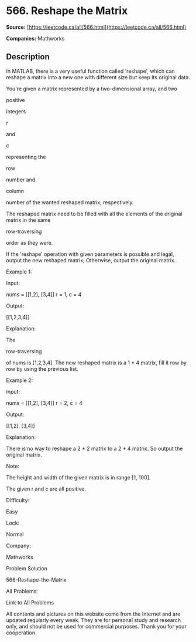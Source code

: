 # 566. Reshape the Matrix

**Source:** [https://leetcode.ca/all/566.html](https://leetcode.ca/all/566.html)

**Companies:** Mathworks

## Description

In MATLAB, there is a very useful function called 'reshape', which can reshape a matrix into
        a new one with different size but keep its original data.

You're given a matrix represented by a two-dimensional array, and two

positive

integers

r

and

c

representing the

row

number and

column

number
        of the wanted reshaped matrix, respectively.

The reshaped matrix need to be filled with all the elements of the original matrix in the
        same

row-traversing

order as they were.

If the 'reshape' operation with given parameters is possible and legal, output the new
        reshaped matrix; Otherwise, output the original matrix.

Example 1:

Input:

nums =
[[1,2],
 [3,4]]
r = 1, c = 4

Output:

[[1,2,3,4]]

Explanation:

The

row-traversing

of nums is [1,2,3,4]. The new reshaped matrix is a 1 * 4 matrix, fill it row by row by using the previous list.

Example 2:

Input:

nums =
[[1,2],
 [3,4]]
r = 2, c = 4

Output:

[[1,2],
 [3,4]]

Explanation:

There is no way to reshape a 2 * 2 matrix to a 2 * 4 matrix. So output the original matrix.

Note:

The height and width of the given matrix is in range [1, 100].

The given r and c are all positive.

Difficulty:

Easy

Lock:

Normal

Company:

Mathworks

Problem Solution

566-Reshape-the-Matrix

All Problems:

Link to All Problems

All contents and pictures on this website come from the Internet and are updated regularly every week. They are for personal study and research only, and should not be used for commercial purposes. Thank you for your cooperation.

